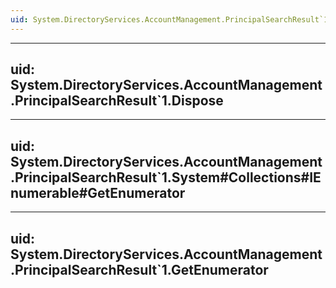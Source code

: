 ```yaml
---
uid: System.DirectoryServices.AccountManagement.PrincipalSearchResult`1
---
```


---
uid: System.DirectoryServices.AccountManagement.PrincipalSearchResult`1.Dispose
---

---
uid: System.DirectoryServices.AccountManagement.PrincipalSearchResult`1.System#Collections#IEnumerable#GetEnumerator
---

---
uid: System.DirectoryServices.AccountManagement.PrincipalSearchResult`1.GetEnumerator
---
